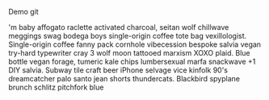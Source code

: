 Demo git 

'm baby affogato raclette activated charcoal, seitan wolf chillwave meggings swag bodega boys single-origin coffee tote bag vexillologist. Single-origin coffee fanny pack cornhole vibecession bespoke salvia vegan try-hard typewriter cray 3 wolf moon tattooed marxism XOXO plaid. Blue bottle vegan forage, tumeric kale chips lumbersexual marfa snackwave +1 DIY salvia. Subway tile craft beer iPhone selvage vice kinfolk 90's dreamcatcher palo santo jean shorts thundercats. Blackbird spyplane brunch schlitz pitchfork blue 
